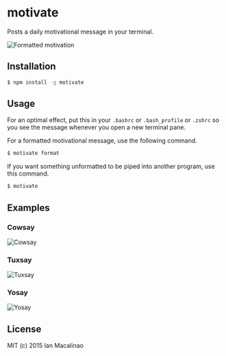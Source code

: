 motivate
========

Posts a daily motivational message in your terminal.

![Formatted motivation][motivate-format]

## Installation
```bash
$ npm install -g motivate
```

## Usage
For an optimal effect, put this in your `.bashrc` or `.bash_profile` or `.zshrc` so you see the message whenever you open a new terminal pane.

For a formatted motivational message, use the following command.
```bash
$ motivate format
```

If you want something unformatted to be piped into another program, use this command.
```bash
$ motivate
```

## Examples

### Cowsay
![Cowsay][motivate-cowsay]

### Tuxsay
![Tuxsay][motivate-tux]

### Yosay
![Yosay][motivate-yosay]

## License
MIT (c) 2015 Ian Macalinao

[motivate-format]: https://raw.githubusercontent.com/simplyianm/motivate/master/img/motivate-format.png
[motivate-cowsay]: https://raw.githubusercontent.com/simplyianm/motivate/master/img/motivate-cowsay.png
[motivate-tux]: https://raw.githubusercontent.com/simplyianm/motivate/master/img/motivate-tux.png
[motivate-yosay]: https://raw.githubusercontent.com/simplyianm/motivate/master/img/motivate-yosay.png
